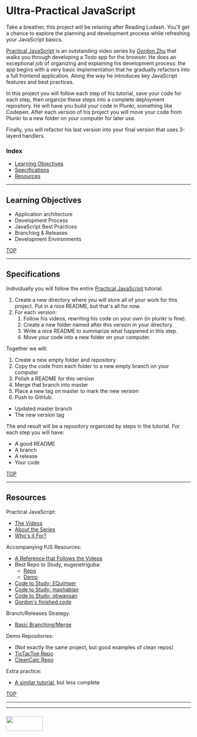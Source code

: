 # Ultra-Practical JavaScript

Take a breather, this project will be relaxing after Reading Lodash.  You'll get a chance to explore the planning and development process while refreshing your JavaScript basics.

[Practical JavaScript](https://watchandcode.com/p/practical-javascript) is an outstanding video series by [Gordon Zhu](https://github.com/gordonmzhu) that walks you through developing a Todo app for the browser.  He does an exceptional job of organizing and explaining his development process: the app begins with a very basic implementation that he gradually refactors into a full frontend application. Along the way he introduces key JavaScript features and best practices.

In this project you will follow each step of his tutorial, save your code for each step, then organize these steps into a complete deployment repository.  He will have you build your code in Plunkr, something like Codepen.  After each version of his project you will move your code from Plunkr to a new folder on your computer for later use.

Finally, you will refactor his last version into your final version that uses 3-layerd handlers.

### Index
* [Learning Objectives](#learning-objectives)
* [Specifications](#specifications)
* [Resources](#resources)

---

## Learning Objectives

* Application architecture
* Development Process 
* JavaScript Best Practices
* Branching & Releases
* Development Environments



[TOP](#index)

---

## Specifications

Individually you will follow the entire [Practical JavaScript](https://watchandcode.com/p/practical-javascript) tutorial. 
1. Create a new directory where you will store all of your work for this project. Put in a nice README, but that's all for now.
2. For each version:
    1. Follow his videos, rewriting his code on your own (in plunkr is fine).
    2. Create a new folder named after this version in your directory.
    3. Write a nice README to summarize what happened in this step.
    4. Move your code into a new folder on your computer.



Together we will:  
1. Create a new empty folder and repository
2. Copy the code from each folder to a new empty branch on your computer
3. Polish a README for this version
4. Merge that branch into master
5. Place a new tag on master to mark the new version
6. Push to GitHub: 
  * Updated master branch
  * The new version tag


The end result will be a repository organized by steps in the tutorial.  For each step you will have:
* A good README
* A branch
* A release
* Your code


[TOP](#index)

---

## Resources

Practical JavaScript:
* [The Videos](https://watchandcode.com/p/practical-javascript)
* [About the Series](https://thenewstack.io/learning-javascript-gordon-zhu-founder-watch-code/)
* [Who's it For?](https://www.youtube.com/watch?v=gZAQ8qdmC9E)

Accompanying PJS Resources:
* [A Reference that Follows the Videos](https://github.com/GeorgeFourikis/Simplify-JavaScript)
* Best Repo to Study, eugenetriguba: 
  * [Repo](https://github.com/eugenetriguba/practical-js)
  * [Demo](https://eugenetriguba.github.io/practical-js)
* [Code to Study: EQuimper](https://github.com/EQuimper/All-About-Programming/tree/master/Courses/JavaScript/WatchAndCode%20-%20Practical%20JavaScript)
* [Code to Study: mashablair](https://github.com/mashablair/todo-app)
* [Code to Study: obwansan](https://github.com/obwansan/practical-javascript)
* [Gordon's finished code](https://github.com/gordonmzhu/practical-javascript/blob/master/todoList.html)

Branch/Releases Strategy:
* [Basic Branching/Merge](https://docs.microsoft.com/en-us/vsts/git/concepts/git-branching-guidance)

Demo Repositories:
* (Not exactly the same project, but good examples of clean repos)
* [TicTacToe Repo](https://github.com/elewa-student/tic-tac-toe/tree/master)
* [CleanCalc Repo](https://github.com/radovandelic/cleancalc)


Extra practice:
* [A similar tutorial](https://medium.com/@etiennerouzeaud/a-simple-crud-application-with-javascript-ebc82f688c59), but less complete

[TOP](#index)



___
___
### <a href="http://elewa.education/blog" target="_blank"><img src="https://user-images.githubusercontent.com/18554853/34921062-506450ae-f97d-11e7-875f-6feeb26ad72d.png" width="100" height="40"/></a>

